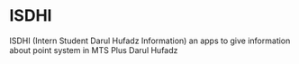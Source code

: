 # ISDHI
ISDHI (Intern Student  Darul Hufadz Information) an apps to give information about point system in MTS Plus Darul Hufadz 
